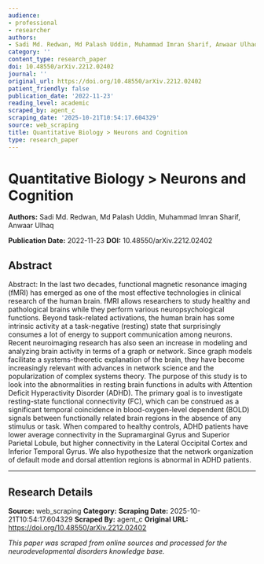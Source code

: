 ```yaml
---
audience:
- professional
- researcher
authors:
- Sadi Md. Redwan, Md Palash Uddin, Muhammad Imran Sharif, Anwaar Ulhaq
category: ''
content_type: research_paper
doi: 10.48550/arXiv.2212.02402
journal: ''
original_url: https://doi.org/10.48550/arXiv.2212.02402
patient_friendly: false
publication_date: '2022-11-23'
reading_level: academic
scraped_by: agent_c
scraping_date: '2025-10-21T10:54:17.604329'
source: web_scraping
title: Quantitative Biology > Neurons and Cognition
type: research_paper
---
```

# Quantitative Biology > Neurons and Cognition

**Authors:** Sadi Md. Redwan, Md Palash Uddin, Muhammad Imran Sharif, Anwaar Ulhaq

**Publication Date:** 2022-11-23
**DOI:** 10.48550/arXiv.2212.02402

## Abstract

Abstract:
In the last two decades, functional magnetic resonance imaging (fMRI) has emerged as one of the most effective technologies in clinical research of the human brain. fMRI allows researchers to study healthy and pathological brains while they perform various neuropsychological functions. Beyond task-related activations, the human brain has some intrinsic activity at a task-negative (resting) state that surprisingly consumes a lot of energy to support communication among neurons. Recent neuroimaging research has also seen an increase in modeling and analyzing brain activity in terms of a graph or network. Since graph models facilitate a systems-theoretic explanation of the brain, they have become increasingly relevant with advances in network science and the popularization of complex systems theory. The purpose of this study is to look into the abnormalities in resting brain functions in adults with Attention Deficit Hyperactivity Disorder (ADHD). The primary goal is to investigate resting-state functional connectivity (FC), which can be construed as a significant temporal coincidence in blood-oxygen-level dependent (BOLD) signals between functionally related brain regions in the absence of any stimulus or task. When compared to healthy controls, ADHD patients have lower average connectivity in the Supramarginal Gyrus and Superior Parietal Lobule, but higher connectivity in the Lateral Occipital Cortex and Inferior Temporal Gyrus. We also hypothesize that the network organization of default mode and dorsal attention regions is abnormal in ADHD patients.

---

## Research Details

**Source:** web_scraping
**Category:** 
**Scraping Date:** 2025-10-21T10:54:17.604329
**Scraped By:** agent_c
**Original URL:** https://doi.org/10.48550/arXiv.2212.02402

*This paper was scraped from online sources and processed for the neurodevelopmental disorders knowledge base.*